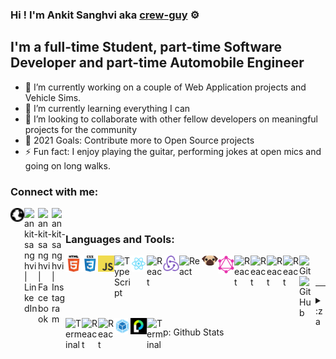 ### Hi ! I'm Ankit Sanghvi aka [crew-guy][website] ⚙️

<!--
[![Website](https://img.shields.io/website?label=codeSTACKr.com&style=for-the-badge&url=https%3A%2F%2Fcodestackr.com)](https://codestackr.com)
[![Twitter Follow](https://img.shields.io/twitter/follow/codeSTACKr?color=1DA1F2&logo=twitter&style=for-the-badge)](https://twitter.com/intent/follow?original_referer=https%3A%2F%2Fgithub.com%2FcodeSTACKr&screen_name=codeSTACKr) -->

## I'm a full-time Student, part-time Software Developer and part-time Automobile Engineer

- 🔭 I’m currently working on a couple of Web Application projects and Vehicle Sims.
- 🌱 I’m currently learning everything I can
- 👯 I’m looking to collaborate with other fellow developers on meaningful projects for the community
- 🥅 2021 Goals: Contribute more to Open Source projects
- ⚡ Fun fact: I enjoy playing the guitar, performing jokes at open mics and going on long walks.

<!-- ### Spotify Playing 🎧

[<img src="https://now-playing-codestackr.vercel.app/api/spotify-playing" alt="codeSTACKr Spotify Playing" width="350" />](https://open.spotify.com/user/swyqyimdc12jajde4vpwd2x1b) -->

### Connect with me:

[<img align="left" alt="ankit-sanghvi.com" width="22px" src="https://raw.githubusercontent.com/iconic/open-iconic/master/svg/globe.svg" />][website]
[<img align="left" alt="ankit-sanghvi | LinkedIn" width="22px" src="https://cdn.jsdelivr.net/npm/simple-icons@v3/icons/linkedin.svg" />][linkedin]
[<img align="left" alt="ankit-sanghvi | Facebook" width="22px" src="https://cdn.jsdelivr.net/npm/simple-icons@v3/icons/facebook.svg" />][facebook]
[<img align="left" alt="ankit-sanghvi | Instagram" width="22px" src="https://cdn.jsdelivr.net/npm/simple-icons@v3/icons/instagram.svg" />][instagram]

<br />

### Languages and Tools:
[<img align="left" alt="HTML5" width="26px" src="https://raw.githubusercontent.com/github/explore/80688e429a7d4ef2fca1e82350fe8e3517d3494d/topics/html/html.png" />][webdevplaylist]
[<img align="left" alt="CSS3" width="26px" src="https://raw.githubusercontent.com/github/explore/80688e429a7d4ef2fca1e82350fe8e3517d3494d/topics/css/css.png" />][cssplaylist]
[<img align="left" alt="JavaScript" width="26px" src="https://raw.githubusercontent.com/github/explore/80688e429a7d4ef2fca1e82350fe8e3517d3494d/topics/javascript/javascript.png" />][jsplaylist]
[<img align="left" alt="TypeScript" width="26px" src="https://raw.githubusercontent.com/remojansen/logo.ts/master/ts.jpg" />][webdevplaylist]
[<img align="left" alt="React" width="26px" src="https://raw.githubusercontent.com/github/explore/80688e429a7d4ef2fca1e82350fe8e3517d3494d/topics/react/react.png" />][reactplaylist]
[<img align="left" alt="React" width="26px" src="https://github.com/jalbertsr/logo-badge-images/blob/master/img/rsz_chai.png?raw=true" />][webdevplaylist]
[<img align="left" alt="React" width="26px" src="https://github.com/MarioTerron/logo-images/blob/master/logos/redux.png" />][webdevplaylist]
[<img align="left" alt="React" width="36px" src="https://pbs.twimg.com/profile_images/532662364613525504/GN559Lfb_reasonably_small.png" />][webdevplaylist]
[<img align="left" alt="React" width="26px" src="https://github.com/Iggy-Codes/logo-images/blob/master/logos/pug.png" />][webdevplaylist]
[<img align="left" alt="React" width="26px" src="https://github.com/MarioTerron/logo-images/blob/master/logos/graphql.png" />][webdevplaylist]
[<img align="left" alt="React" width="26px" src="https://github.com/jalbertsr/logo-badge-images/blob/master/img/rsz_postgresql.png?raw=true" />][webdevplaylist]
[<img align="left" alt="React" width="26px" src="https://cdn4.iconfinder.com/data/icons/google-i-o-2016/512/google_firebase-2-128.png" />][webdevplaylist]
[<img align="left" alt="React" width="26px" src="https://github.com/jalbertsr/logo-badge-images/blob/master/img/rsz_heroku.png?raw=true" />][webdevplaylist]
[<img align="left" alt="React" width="26px" src="https://github.com/jalbertsr/logo-badge-images/blob/master/img/rsz_aws.png?raw=true" />][webdevplaylist]
[<img align="left" alt="Git" width="26px" src="https://alligatortek.com/wp-content/uploads/2017/09/image115.png" />][webdevplaylist]
[<img align="left" alt="GitHub" width="26px" src="https://i.imgur.com/VyjCJuz.png" />][webdevplaylist]
[<img align="left" alt="Terminal" width="26px" src="https://github.com/jalbertsr/logo-badge-images/blob/master/img/rsz_python.png?raw=true" />][webdevplaylist]
[<img align="left" alt="React" width="26px" src="https://i.imgur.com/zINUxVf.png" />][webdevplaylist]
[<img align="left" alt="React" width="26px" src="https://i.imgur.com/Ao2P8iG.png" />][webdevplaylist]
[<img align="left" alt="Git" width="26px" src="https://raw.githubusercontent.com/ddmarin94/React-Webpack-Github/master/img/webpack.png" />][webdevplaylist]
[<img align="left" alt="GitHub" width="26px" src="https://github.com/MarioTerron/logo-images/blob/master/logos/passport.png" />][webdevplaylist]
[<img align="left" alt="Terminal" width="26px" src="http://jenkins-ci.org/sites/default/files/jenkins_logo.png" />][webdevplaylist]

<br />
<br />

---

<!-- ### 📺 Latest YouTube Videos

YOUTUBE:START

- [UPDATE: VS Code July 2020 Stable Release | Settings Sync | Browser Debugging](https://www.youtube.com/watch?v=4adVM33GAlA)
- [UPDATE: Next Level GitHub Profile README (NEW) | GitHub Actions | Vercel | Spotify](https://www.youtube.com/watch?v=n6d4KHSKqGk)
- [SPEED RUN: Build a CRUD API with PrestoAPI & MongoDB Atlas in 9 Minutes! Then Airbnb Clone!](https://www.youtube.com/watch?v=6C45qCt41VY)
- [Building BATTLESHIPS Multiplayer Game with Node.js, Express, Socket.io, Heroku | (2/3)](https://www.youtube.com/watch?v=TpAwggQJPUQ)
- [GSAP Typing Animation | Tween & Timeline Basics (2020)](https://www.youtube.com/watch?v=ZT66N5hBiCE)
YOUTUBE:END

➡️ [more videos...](https://youtube.com/codestackr)

---

### 📕 Latest Blog Posts

BLOG-POST-LIST:START

- [Microinteractions: Password Validation Animation](https://dev.to/codestackr/microinteractions-password-validation-animation-5629)
- [Notion + YouTube - A Powerful Combination for Productivity](https://dev.to/codestackr/notion-youtube-a-powerful-combination-for-productivity-1def)
- [Regular Expressions (RegEx) Crash Course](https://dev.to/codestackr/regular-expressions-regex-crash-course-248n)
- [Emmet Part 2 - Advanced](https://dev.to/codestackr/emmet-part-2-advanced-4c65)
- [Deno 1.0 Released! (Easy) REST API Example](https://dev.to/codestackr/deno-1-0-released-easy-rest-api-example-2fbl)
BLOG-POST-LIST:END

➡️ [more blog posts...](https://codestackr.com)

--- -->

<!-- <details>
  <summary>:zap: Recent Github Activity</summary>

START_SECTION:activity
1. 🗣 Commented on [#249](https://github.com//abhisheknaiidu/awesome-github-profile-readme/issues/249) in [abhisheknaiidu/awesome-github-profile-readme](https://github.com//abhisheknaiidu/awesome-github-profile-readme)
2. 🗣 Commented on [#249](https://github.com//abhisheknaiidu/awesome-github-profile-readme/issues/249) in [abhisheknaiidu/awesome-github-profile-readme](https://github.com//abhisheknaiidu/awesome-github-profile-readme)
3. 💪 Opened PR [#249](https://github.com//abhisheknaiidu/awesome-github-profile-readme/pull/249) in [abhisheknaiidu/awesome-github-profile-readme](https://github.com//abhisheknaiidu/awesome-github-profile-readme)
4. ❗️ Closed issue [#9](https://github.com//jamesgeorge007/github-activity-readme/issues/9) in [jamesgeorge007/github-activity-readme](https://github.com//jamesgeorge007/github-activity-readme)
5. 🗣 Commented on [#9](https://github.com//jamesgeorge007/github-activity-readme/issues/9) in [jamesgeorge007/github-activity-readme](https://github.com//jamesgeorge007/github-activity-readme)
END_SECTION:activity

</details> -->

<details>
  <summary>:zap: Github Stats</summary>

  <img align="left" alt="Ankit's Github Stats" src="https://github-readme-stats.vercel.app/api?username=crew-guy&show_icons=true&hide_border=true" />

</details>

[website]: https://ankitsanghvi.netlify.app/

<!-- [twitter]: https://twitter.com/codeSTACKr -->
<!-- [youtube]: https://youtube.com/codeSTACKr -->

<!-- [discord]: https://www.instagram.com/thecrewguy/ -->

[linkedin]: https://in.linkedin.com/public-profile/in/ankit-sanghvi-99237b1a0?challengeId=AQF9nWw0DD02PQAAAXQdXh6Ku-KsRnO6xRE0qXRQYqwz1NO1l8eJ4191691YiDibRkQqi5PjSicXlb80nVcHKbdUwQqEDwpRfg&submissionId=f1efcf57-1d05-2e16-615d-8886c15c7f7d
[facebook]: https://www.facebook.com/ankit.shanghavi
[instagram]: https://www.instagram.com/thecrewguy/
[webdevplaylist]: https://www.youtube.com/playlist?list=PL5Ovqa5beb7B3byzajeJkoOad45gPs9YY
[jsplaylist]: https://www.youtube.com/playlist?list=PL5Ovqa5beb7DB5SUARI6S87rRX184bSLo
[cssplaylist]: https://www.youtube.com/playlist?list=PL5Ovqa5beb7DB5SUARI6S87rRX184bSLo
[reactplaylist]:https://www.youtube.com/playlist?list=PL5Ovqa5beb7DEr3hsrfzOJvqe_ZZokj-J
